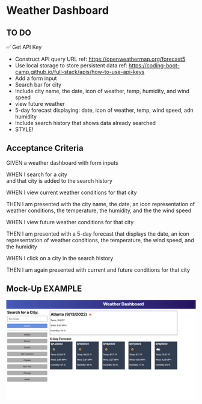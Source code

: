 # Weather Dashboard

## TO DO
✅ Get API Key
* Construct API query URL ref: https://openweathermap.org/forecast5 <br> 
* Use local storage to store persistent data ref: https://coding-boot-camp.github.io/full-stack/apis/how-to-use-api-keys
* Add a form input
* Search bar for city
* Include city name, the date, icon of weather, temp, humidity, and wind speed
* view future weather 
* 5-day forecast displaying: date, icon of weather, temp, wind speed, adn humidity 
* Include search history that shows data already searched 
* STYLE! 


## Acceptance Criteria
GIVEN a weather dashboard with form inputs <br>

WHEN I search for a city<br>
and that city is added to the search history<br>

WHEN I view current weather conditions for that city<br>

THEN I am presented with the city name, the date, an icon representation of weather conditions, the temperature, the humidity, and the the wind speed<br>

WHEN I view future weather conditions for that city<br>

THEN I am presented with a 5-day forecast that displays the date, an icon representation of weather conditions, the temperature, the wind speed, and the humidity<br>

WHEN I click on a city in the search history<br>

THEN I am again presented with current and future conditions for that city

## Mock-Up EXAMPLE

![alt text](image.png)